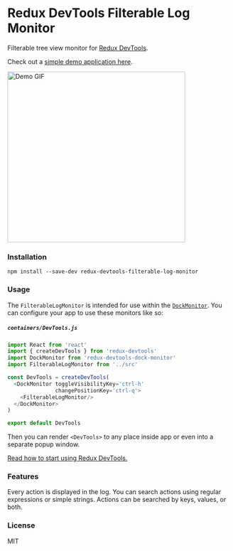 Redux DevTools Filterable Log Monitor
=========================

Filterable tree view monitor for [Redux DevTools](https://github.com/gaearon/redux-devtools).

Check out a [simple demo application here](https://bvaughn.github.io/redux-devtools-filterable-log-monitor).

<img width='400' height='384' alt='Demo GIF' src='https://cloud.githubusercontent.com/assets/29597/11935607/9b1a5576-a7bd-11e5-8dfc-b992fbb375e7.gif'/>

### Installation

```
npm install --save-dev redux-devtools-filterable-log-monitor
```

### Usage

The `FilterableLogMonitor` is intended for use within the [`DockMonitor`](https://github.com/gaearon/redux-devtools-dock-monitor). You can configure your app to use these monitors like so:

##### `containers/DevTools.js`

```js
import React from 'react'
import { createDevTools } from 'redux-devtools'
import DockMonitor from 'redux-devtools-dock-monitor'
import FilterableLogMonitor from '../src'

const DevTools = createDevTools(
  <DockMonitor toggleVisibilityKey='ctrl-h'
               changePositionKey='ctrl-q'>
    <FilterableLogMonitor/>
  </DockMonitor>
)

export default DevTools

```

Then you can render `<DevTools>` to any place inside app or even into a separate popup window.

[Read how to start using Redux DevTools.](https://github.com/gaearon/redux-devtools)

### Features

Every action is displayed in the log. You can search actions using regular expressions or simple strings. Actions can be searched by keys, values, or both.

### License

MIT
